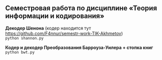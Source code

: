 ## Семестровая работа по дисциплине «Теория информации и кодирования»


**Декодер Шенона** (кодер находится тут https://github.com/F4nnur/semestr-work-TIK-Akhmetov)<br />
```python shannon.py```<br />

**Кодер и декодер Преобразования Барроуза-Уилера + стопка книг**<br />
```python bwt.py```<br />
